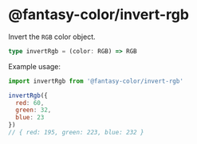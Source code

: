 # @fantasy-color/invert-rgb

Invert the `RGB` color object.

```typescript
type invertRgb = (color: RGB) => RGB
```

Example usage:

```javascript
import invertRgb from '@fantasy-color/invert-rgb'

invertRgb({
  red: 60,
  green: 32,
  blue: 23
})
// { red: 195, green: 223, blue: 232 }
```
